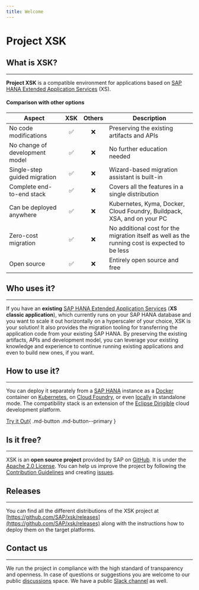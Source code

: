 ```yaml
---
title: Welcome
---
```


Project XSK
===

## What is XSK?
---

**Project XSK** is a compatible environment for applications based on [SAP HANA Extended Application Services](https://help.sap.com/viewer/52715f71adba4aaeb480d946c742d1f6/2.0.03/en-US/a6c0749255d84a81a154a7fc87dd33ce.html) (XS).

#### Comparison with other options

| Aspect                         | XSK  | Others  | Description |
| ------------------------------ |:----:| :-----:| -----------
| No code modifications          |  ✅  |    ❌   | Preserving the existing artifacts and APIs
| No change of development model |  ✅  |    ❌   | No further education needed
| Single-step guided migration   |  ✅  |    ❌   | Wizard-based migration assistant is built-in
| Complete end-to-end stack      |  ✅  |    ❌   | Covers all the features in a single distribution
| Can be deployed anywhere       |  ✅  |    ❌   | Kubernetes, Kyma, Docker, Cloud Foundry, Buildpack, XSA, and on your PC
| Zero-cost migration            |  ✅  |    ❌   | No additional cost for the migration itself as well as the running cost is expected to be less
| Open source                    |  ✅  |    ❌   | Entirely open source and free


## Who uses it?
---

If you have an **existing** [SAP HANA Extended Application Services](https://help.sap.com/viewer/52715f71adba4aaeb480d946c742d1f6/2.0.03/en-US/a6c0749255d84a81a154a7fc87dd33ce.html) (**XS classic application**), which currently runs on your SAP HANA database and you want to scale it out horizontally on a hyperscaler of your choice, XSK is your solution! It also provides the migration tooling for transferring the application code from your existing SAP HANA. By preserving the existing artifacts, APIs and development model, you can leverage your existing knowledge and experience to continue running existing applications and even to build new ones, if you want.

## How to use it?
---

You can deploy it separately from a [SAP HANA](https://www.sap.com/products/hana.html?btp=991d50bf-fa15-4979-ac4b-b280b0eb951f) instance as a [Docker](https://www.docker.com/) container on [Kubernetes](https://kubernetes.io/), on [Cloud Foundry](https://www.xsk.io/setup/cloud-foundry/), or even [locally](https://www.xsk.io/setup/) in standalone mode. The compatibility stack is an extension of the [Eclipse Dirigible](https://github.com/eclipse/dirigible) cloud development platform.

[Try it Out](https://xsk-trial.kneo.promart.shoot.canary.k8s-hana.ondemand.com/){ .md-button .md-button--primary }

## Is it free?
---

XSK is an **open source project** provided by SAP on [GitHub](https://github.com/SAP/xsk). It is under the [Apache 2.0 License](https://github.com/SAP/xsk/blob/main/LICENSE). You can help us improve the project by following the [Contribution Guidelines](https://github.com/SAP/xsk/blob/main/CONTRIBUTING.md) and creating [issues](https://github.com/SAP/xsk/issues).

## Releases
---

You can find all the different distributions of the XSK project at [https://github.com/SAP/xsk/releases](https://github.com/SAP/xsk/releases) along with the instructions how to deploy them on the target platforms.

## Contact us
---

We run the project in compliance with the high standard of transparency and openness. In case of questions or suggestions you are welcome to our public [discussions](https://github.com/SAP/xsk/discussions) space. We have a public [Slack channel]((https://eclipse-dirigible.slack.com/archives/C01MV5PCF7X)) as well.

